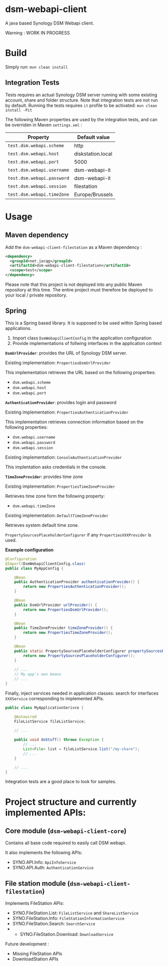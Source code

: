 # dsm-webapi-client
A java based Synology DSM Webapi client.

Warning : WORK IN PROGRESS

# Build

Simply run: `mvn clean install`

## Integration Tests

Tests requires an actual Synology DSM server running with some existing account, share and folder structure.
Note that integration tests are not run by default. Running the tests requires `it` profile to be activated: `mvn clean install -Pit`

The following Maven properties are used by the integration tests, and can be overriden in Maven `settings.xml` :

| Property                   | Default value     |
|----------------------------|-------------------|
| `test.dsm.webapi.scheme`   | http              |
| `test.dsm.webapi.host`     | diskstation.local |
| `test.dsm.webapi.port`     | 5000              |
| `test.dsm.webapi.username` | dsm-webapi-it     |
| `test.dsm.webapi.password` | dsm-webapi-it     |
| `test.dsm.webapi.session`  | filestation       |
| `test.dsm.webapi.timeZone` | Europe/Brussels   |

# Usage

## Maven dependency

Add the `dsm-webapi-client-filestation` as a Maven dependency :

```xml
<dependency>
  <groupId>net.jacqg</groupId>
  <artifactId>dsm-webapi-client-filestation</artifactId>
  <scope>test</scope>
</dependency>
```

Please note that this project is not deployed into any public Maven repository at this time. The entire project must therefore be deployed to your local / private repository.

## Spring 

This is a Spring based library. It is supposed to be used within Spring based applications.

1. Import class `DsmWebapiClientConfig` in the application configuration
2. Provide implementations of follwing interfaces in the application context

**`DsmUrlProvider`**:  provides the URL of Synology DSM server.

Existing implementation: `PropertiesDsmUrlProvider`

This implementation retrieves the URL based on the following properties: 

- `dsm.webapi.scheme`
- `dsm.webapi.host`
- `dsm.webapi.port`

**`AuthenticationProvider`**: provides login and password

Existing implementation: `PropertiesAuthenticationProvider`

This implementation retrieves connection information based on the following properties:

- `dsm.webapi.username`
- `dsm.webapi.password`
- `dsm.webapi.session`

Existing implementation: `ConsoleAuthenticationProvider`

This implentation asks credentials in the console.

**`TimeZoneProvider`**: provides time zone

Existing implementation: `PropertiesTimeZoneProvider`

Retrieves time zone form the following property:

- `dsm.webapi.timeZone`

Existing implementation: `DefaultTimeZoneProvider`

Retrieves system default time zone.

`PropertySourcesPlaceholderConfigurer` if any  `PropertiesXXXProvider` is used.

**Example configuration**

```java
@Configuration
@Import(DsmWebapiClientConfig.class)
public class MyAppConfig {

    @Bean
    public AuthenticationProvider authenticationProvider() {
        return new PropertiesAuthenticationProvider();
    }

    @Bean
    public DsmUrlProvider urlProvider() {
        return new PropertiesDsmUrlProvider();
    }

    @Bean
    public TimeZoneProvider timeZoneProvider() {
        return new PropertiesTimeZoneProvider();
    }

    @Bean
    public static PropertySourcesPlaceholderConfigurer propertySourcesPlaceholderConfigurer() {
        return new PropertySourcesPlaceholderConfigurer();
    }
    
    // ...
    // My app's own beans
    // ...
}
```
Finally, inject services needed in application classes: search for interfaces `XXXService` corresponding to implemented APIs.

```java
public class MyApplicationSerivce {

    @Autowired
    FileListService fileListService;

    // ...
    
    public void doStuff() throws Exception {
        // ...
        List<File> list = fileListService.list("/my-share");
        // ...
    }

    // ...
}
```
Integration tests are a good place to look for samples.

# Project structure and currently implemented APIs:

## Core module (`dsm-webapi-client-core`)
Contains all base code required to easily call DSM webapi.

It also implements the following APIs:
- SYNO.API.Info: `ApiInfoService`
- SYNO.API.Auth: `AuthenticationService`

## File station module (`dsm-webapi-client-filestation`)

Implements FileStation APIs:
- SYNO.FileStation.List: `FileListService` and `ShareListService`
- SYNO.FileStation.Info: `FileStationInformationService`
- SYNO.FileStation.Search: `SearchService`
- - SYNO.FileStation.Download: `DownloadService`

Future development :
- Missing FileStation APIs
- DownloadStation APIs
